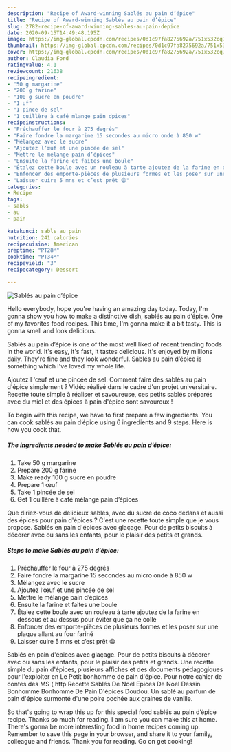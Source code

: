 ```yaml
---
description: "Recipe of Award-winning Sablés au pain d’épice"
title: "Recipe of Award-winning Sablés au pain d’épice"
slug: 2782-recipe-of-award-winning-sables-au-pain-depice
date: 2020-09-15T14:49:48.195Z
image: https://img-global.cpcdn.com/recipes/0d1c97fa8275692a/751x532cq70/sables-au-pain-depice-photo-principale-de-la-recette.jpg
thumbnail: https://img-global.cpcdn.com/recipes/0d1c97fa8275692a/751x532cq70/sables-au-pain-depice-photo-principale-de-la-recette.jpg
cover: https://img-global.cpcdn.com/recipes/0d1c97fa8275692a/751x532cq70/sables-au-pain-depice-photo-principale-de-la-recette.jpg
author: Claudia Ford
ratingvalue: 4.1
reviewcount: 21638
recipeingredient:
- "50 g margarine"
- "200 g farine"
- "100 g sucre en poudre"
- "1 uf"
- "1 pince de sel"
- "1 cuillère à café mlange pain dpices"
recipeinstructions:
- "Préchauffer le four à 275 degrés"
- "Faire fondre la margarine 15 secondes au micro onde à 850 w"
- "Mélangez avec le sucre"
- "Ajoutez l’œuf et une pincée de sel"
- "Mettre le mélange pain d’épices"
- "Ensuite la farine et faites une boule"
- "Étalez cette boule avec un rouleau à tarte ajoutez de la farine en dessous et au dessus pour éviter que ça ne colle"
- "Enfoncer des emporte-pièces de plusieurs formes et les poser sur une plaque allant au four fariné"
- "Laisser cuire 5 mns et c’est prêt 😁"
categories:
- Recipe
tags:
- sabls
- au
- pain

katakunci: sabls au pain 
nutrition: 241 calories
recipecuisine: American
preptime: "PT28M"
cooktime: "PT34M"
recipeyield: "3"
recipecategory: Dessert

---
```



![Sablés au pain d’épice](https://img-global.cpcdn.com/recipes/0d1c97fa8275692a/751x532cq70/sables-au-pain-depice-photo-principale-de-la-recette.jpg)

Hello everybody, hope you're having an amazing day today. Today, I'm gonna show you how to make a distinctive dish, sablés au pain d’épice. One of my favorites food recipes. This time, I'm gonna make it a bit tasty. This is gonna smell and look delicious.

Sablés au pain d’épice is one of the most well liked of recent trending foods in the world. It's easy, it's fast, it tastes delicious. It's enjoyed by millions daily. They're fine and they look wonderful. Sablés au pain d’épice is something which I've loved my whole life.

Ajoutez l &#39;œuf et une pincée de sel. Comment faire des sablés au pain d&#39;épice simplement ? Vidéo réalisé dans le cadre d&#39;un projet universitaire. Recette toute simple à réaliser et savoureuse, ces petits sablés préparés avec du miel et des épices à pain d&#39;épice sont savoureux !


To begin with this recipe, we have to first prepare a few ingredients. You can cook sablés au pain d’épice using 6 ingredients and 9 steps. Here is how you cook that.

<!--inarticleads1-->

##### The ingredients needed to make Sablés au pain d’épice:

1. Take 50 g margarine
1. Prepare 200 g farine
1. Make ready 100 g sucre en poudre
1. Prepare 1 œuf
1. Take 1 pincée de sel
1. Get 1 cuillère à café mélange pain d’épices


Que diriez-vous de délicieux sablés, avec du sucre de coco dedans et aussi des épices pour pain d&#39;épices ? C&#39;est une recette toute simple que je vous propose. Sablés en pain d&#39;épices avec glaçage. Pour de petits biscuits à décorer avec ou sans les enfants, pour le plaisir des petits et grands. 

<!--inarticleads2-->

##### Steps to make Sablés au pain d’épice:

1. Préchauffer le four à 275 degrés
1. Faire fondre la margarine 15 secondes au micro onde à 850 w
1. Mélangez avec le sucre
1. Ajoutez l’œuf et une pincée de sel
1. Mettre le mélange pain d’épices
1. Ensuite la farine et faites une boule
1. Étalez cette boule avec un rouleau à tarte ajoutez de la farine en dessous et au dessus pour éviter que ça ne colle
1. Enfoncer des emporte-pièces de plusieurs formes et les poser sur une plaque allant au four fariné
1. Laisser cuire 5 mns et c’est prêt 😁


Sablés en pain d&#39;épices avec glaçage. Pour de petits biscuits à décorer avec ou sans les enfants, pour le plaisir des petits et grands. Une recette simple du pain d&#39;épices, plusieurs affiches et des documents pédagogiques pour l&#39;exploiter en Le Petit bonhomme de pain d&#39;épice. Pour notre cahier de contes des MS ( http Recette Sablés De Noel Epices De Noel Dessin Bonhomme Bonhomme De Pain D&#39;épices Doudou. Un sablé au parfum de pain d&#39;épice surmonté d&#39;une poire pochée aux graines de vanille. 

So that's going to wrap this up for this special food sablés au pain d’épice recipe. Thanks so much for reading. I am sure you can make this at home. There's gonna be more interesting food in home recipes coming up. Remember to save this page in your browser, and share it to your family, colleague and friends. Thank you for reading. Go on get cooking!
